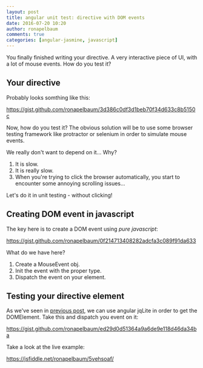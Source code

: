 ```yaml
---
layout: post
title: angular unit test: directive with DOM events
date: 2016-07-20 10:20
author: ronapelbaum
comments: true
categories: [angular-jasmine, javascript]
---
```

You finally finished writing your directive. A very interactive piece of UI, with a lot of mouse events. How do you test it?

<!--more-->
<h2>Your directive</h2>
Probably looks somthing like this:

https://gist.github.com/ronapelbaum/3d386c0df3d1beb70f34d633c8b5150c

Now, how do you test it?
The obvious solution will be to use some browser testing framework like protractor or selenium in order to simulate mouse events.

We really don't want to depend on it... Why?
<ol>
	<li>It is slow.</li>
	<li>It is really slow.</li>
	<li>When you're trying to click the browser automatically, you start to encounter some annoying scrolling issues...</li>
</ol>
Let's do it in unit testing - without clicking!
<h2>Creating DOM event in javascript</h2>
The key here is to create a DOM event using <em>pure javascript</em>:

https://gist.github.com/ronapelbaum/0f214713408282adcfa3c089f91da633

What do we have here?

1. Create a MouseEvent obj.
2. Init the event with the proper type.
3. Dispatch the event on your element.
<h2>Testing your directive element</h2>
As we've seen in <a href="https://ronapelbaum.wordpress.com/2016/03/06/test-angular-directive/">previous post</a>, we can use angular jqLite in order to get the DOMElement. Take this and dispatch you event on it:

https://gist.github.com/ronapelbaum/ed29d0d51364a9a6de9e118d46da34ba

Take a look at the live example:

<a href="https://jsfiddle.net/ronapelbaum/5vehsoaf/">https://jsfiddle.net/ronapelbaum/5vehsoaf/</a>

&nbsp;
